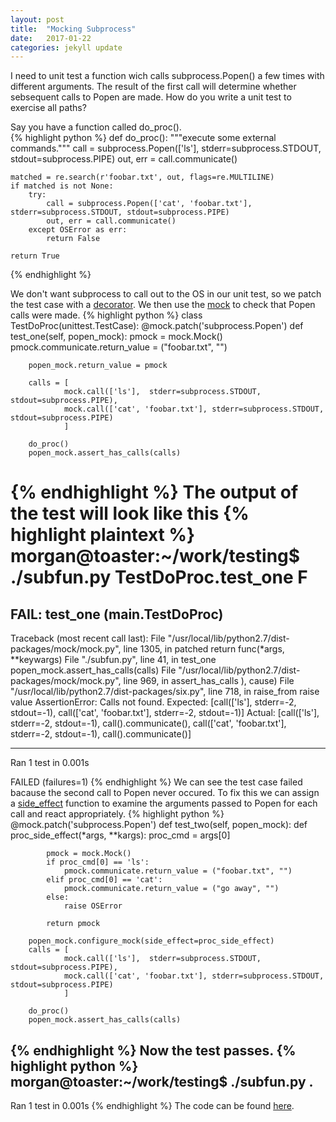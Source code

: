 ```yaml
---
layout: post
title:  "Mocking Subprocess"
date:   2017-01-22 
categories: jekyll update
---
```


I need to unit test a function wich calls subprocess.Popen() a few times with different arguments. The result of the first call will determine whether sebsequent calls to Popen are made. How do you write a unit test to exercise all paths?

Say you have a function called do_proc().   
{% highlight python %}
def do_proc():
    """execute some external commands."""
    call = subprocess.Popen(['ls'], stderr=subprocess.STDOUT, stdout=subprocess.PIPE)
    out, err = call.communicate()
            
    matched = re.search(r'foobar.txt', out, flags=re.MULTILINE)
    if matched is not None:
        try:
            call = subprocess.Popen(['cat', 'foobar.txt'], stderr=subprocess.STDOUT, stdout=subprocess.PIPE)
            out, err = call.communicate()
        except OSError as err:
            return False
                                                                                            
    return True
{% endhighlight %}

We don't want subprocess to call out to the OS in our unit test, so we patch the test case with a [decorator](http://www.voidspace.org.uk/python/mock/patch.html). We then use the [mock](http://www.voidspace.org.uk/python/mock/mock.html) to check that Popen calls were made.
{% highlight python %}
class TestDoProc(unittest.TestCase):
    @mock.patch('subprocess.Popen')
    def test_one(self, popen_mock):
        pmock = mock.Mock()
        pmock.communicate.return_value = ("foobar.txt", "")

        popen_mock.return_value = pmock

        calls = [ 
                mock.call(['ls'],  stderr=subprocess.STDOUT, stdout=subprocess.PIPE),
                mock.call(['cat', 'foobar.txt'], stderr=subprocess.STDOUT, stdout=subprocess.PIPE)
                ]

        do_proc()
        popen_mock.assert_has_calls(calls)
{% endhighlight %}
The output of the test will look like this
{% highlight plaintext %}
morgan@toaster:~/work/testing$ ./subfun.py TestDoProc.test_one
F
======================================================================
FAIL: test_one (__main__.TestDoProc)
----------------------------------------------------------------------
Traceback (most recent call last):
  File "/usr/local/lib/python2.7/dist-packages/mock/mock.py", line 1305, in patched
    return func(*args, **keywargs)
  File "./subfun.py", line 41, in test_one
    popen_mock.assert_has_calls(calls)
  File "/usr/local/lib/python2.7/dist-packages/mock/mock.py", line 969, in assert_has_calls
    ), cause)
  File "/usr/local/lib/python2.7/dist-packages/six.py", line 718, in raise_from
    raise value
AssertionError: Calls not found.
Expected: [call(['ls'], stderr=-2, stdout=-1),
 call(['cat', 'foobar.txt'], stderr=-2, stdout=-1)]
Actual: [call(['ls'], stderr=-2, stdout=-1),
 call().communicate(),
 call(['cat', 'foobar.txt'], stderr=-2, stdout=-1),
 call().communicate()]

----------------------------------------------------------------------
Ran 1 test in 0.001s

FAILED (failures=1)
{% endhighlight %}
We can see the test case failed bacause the second call to Popen never occured. To fix this we can assign a [side_effect](http://www.voidspace.org.uk/python/mock/mock.html?highlight=side_effect#mock.Mock.side_effect) function to examine the arguments passed to Popen for each call and react appropriately.
{% highlight python %}
    @mock.patch('subprocess.Popen')
    def test_two(self, popen_mock):
        def proc_side_effect(*args, **kargs):
            proc_cmd = args[0]

            pmock = mock.Mock()
            if proc_cmd[0] == 'ls':
                pmock.communicate.return_value = ("foobar.txt", "")
            elif proc_cmd[0] == 'cat':
                pmock.communicate.return_value = ("go away", "")
            else:
                raise OSError

            return pmock

        popen_mock.configure_mock(side_effect=proc_side_effect)
        calls = [ 
                mock.call(['ls'],  stderr=subprocess.STDOUT, stdout=subprocess.PIPE),
                mock.call(['cat', 'foobar.txt'], stderr=subprocess.STDOUT, stdout=subprocess.PIPE)
                ]

        do_proc()
        popen_mock.assert_has_calls(calls)
{% endhighlight %}
Now the test passes.
{% highlight python %}
morgan@toaster:~/work/testing$ ./subfun.py
.
----------------------------------------------------------------------
Ran 1 test in 0.001s
{% endhighlight %}
The code can be found [here](https://github.com/unlisted/mocking_subprocess.git).
